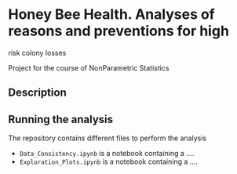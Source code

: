 # Honey Bee Health. Analyses of reasons and preventions for high
risk colony losses

Project for the course of NonParametric Statistics

## Description


## Running the analysis

The repository contains different files to perform the analysis

- `Data_Consistency.ipynb` is a notebook containing a ....
- `Exploration_Plots.ipynb` is a notebook containing a ....
